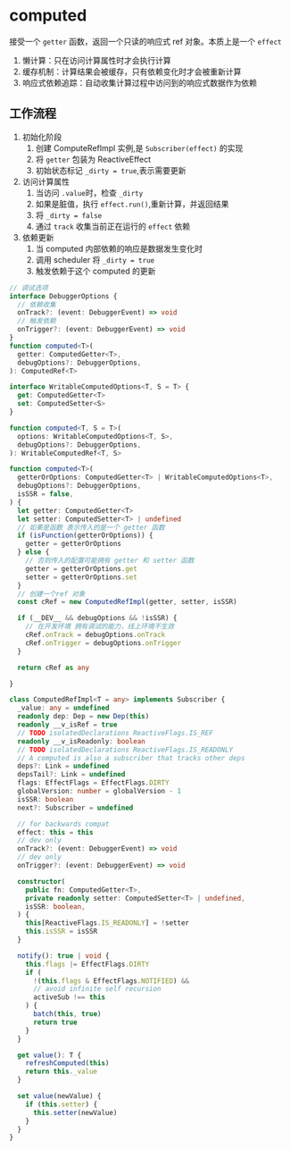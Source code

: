 # computed

接受一个 `getter` 函数，返回一个只读的响应式 ref 对象。本质上是一个 `effect`

1. 懒计算：只在访问计算属性时才会执行计算
2. 缓存机制：计算结果会被缓存，只有依赖变化时才会被重新计算
3. 响应式依赖追踪：自动收集计算过程中访问到的响应式数据作为依赖

## 工作流程

1. 初始化阶段
   1. 创建 ComputeRefImpl 实例,是 `Subscriber(effect)` 的实现 
   2. 将 `getter` 包装为 ReactiveEffect
   3. 初始状态标记 `_dirty = true`,表示需要更新
2. 访问计算属性
   1. 当访问 `.value`时，检查 `_dirty`
   2. 如果是脏值，执行 `effect.run()`,重新计算，并返回结果
   3. 将 `_dirty = false`
   4. 通过 `track` 收集当前正在运行的 `effect` 依赖 
3. 依赖更新
   1. 当 computed 内部依赖的响应是数据发生变化时
   2. 调用 scheduler 将 `_dirty = true`
   3. 触发依赖于这个 computed 的更新

```ts
// 调试选项
interface DebuggerOptions {
  // 依赖收集
  onTrack?: (event: DebuggerEvent) => void
  // 触发依赖
  onTrigger?: (event: DebuggerEvent) => void
}
function computed<T>(
  getter: ComputedGetter<T>,
  debugOptions?: DebuggerOptions,
): ComputedRef<T>

interface WritableComputedOptions<T, S = T> {
  get: ComputedGetter<T>
  set: ComputedSetter<S>
}

function computed<T, S = T>(
  options: WritableComputedOptions<T, S>,
  debugOptions?: DebuggerOptions,
): WritableComputedRef<T, S>

function computed<T>(
  getterOrOptions: ComputedGetter<T> | WritableComputedOptions<T>,
  debugOptions?: DebuggerOptions,
  isSSR = false,
) {
  let getter: ComputedGetter<T>
  let setter: ComputedSetter<T> | undefined
  // 如果是函数 表示传入的是一个 getter 函数
  if (isFunction(getterOrOptions)) {
    getter = getterOrOptions
  } else {
    // 否则传入的配置可能拥有 getter 和 setter 函数
    getter = getterOrOptions.get
    setter = getterOrOptions.set
  }
  // 创建一个ref 对象
  const cRef = new ComputedRefImpl(getter, setter, isSSR)

  if (__DEV__ && debugOptions && !isSSR) {
    // 在开发环境 拥有调试的能力，线上环境不生效
    cRef.onTrack = debugOptions.onTrack
    cRef.onTrigger = debugOptions.onTrigger
  }

  return cRef as any

}

class ComputedRefImpl<T = any> implements Subscriber {
  _value: any = undefined
  readonly dep: Dep = new Dep(this)
  readonly __v_isRef = true
  // TODO isolatedDeclarations ReactiveFlags.IS_REF
  readonly __v_isReadonly: boolean
  // TODO isolatedDeclarations ReactiveFlags.IS_READONLY
  // A computed is also a subscriber that tracks other deps
  deps?: Link = undefined
  depsTail?: Link = undefined
  flags: EffectFlags = EffectFlags.DIRTY
  globalVersion: number = globalVersion - 1
  isSSR: boolean
  next?: Subscriber = undefined

  // for backwards compat
  effect: this = this
  // dev only
  onTrack?: (event: DebuggerEvent) => void
  // dev only
  onTrigger?: (event: DebuggerEvent) => void

  constructor(
    public fn: ComputedGetter<T>,
    private readonly setter: ComputedSetter<T> | undefined,
    isSSR: boolean,
  ) {
    this[ReactiveFlags.IS_READONLY] = !setter
    this.isSSR = isSSR
  }

  notify(): true | void {
    this.flags |= EffectFlags.DIRTY
    if (
      !(this.flags & EffectFlags.NOTIFIED) &&
      // avoid infinite self recursion
      activeSub !== this
    ) {
      batch(this, true)
      return true
    }
  }

  get value(): T {
    refreshComputed(this)
    return this._value
  }

  set value(newValue) {
    if (this.setter) {
      this.setter(newValue)
    }
  }
}
```
